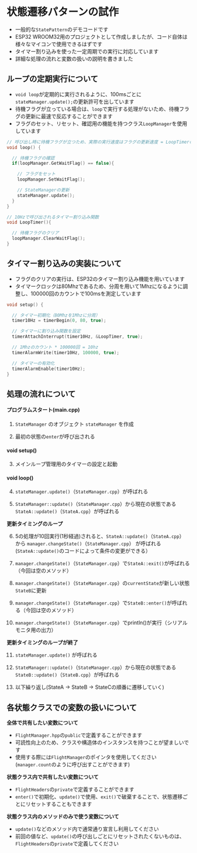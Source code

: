 # 状態遷移パターンの試作

- 一般的な`StatePattern`のデモコードです
- ESP32 WROOM32用のプロジェクトとして作成しましたが、コード自体は様々なマイコンで使用できるはずです
- タイマー割り込みを使った一定周期での実行に対応しています
- 詳細な処理の流れと変数の扱いの説明を書きました

## ループの定期実行について

- `void loop`が定期的に実行されるように、100msごとに`stateManager.update();`の更新許可を出しています
- 待機フラグが立っている場合は、`loop`で実行する処理がないため、待機フラグの更新に最速で反応することができます
- フラグのセット、リセット、確認用の機能を持つクラス`LoopManager`を使用しています

```cpp
// 呼び出し時に待機フラグが立つため、実際の実行速度はフラグの更新速度 = LoopTimerの更新速度（10hz)
void loop() {

  // 待機フラグの確認
  if(loopManager.GetWaitFlag() == false){

    // フラグをセット
    loopManager.SetWaitFlag();

    // StateManagerの更新
    stateManager.update();
  }
}

// 10Hzで呼び出されるタイマー割り込み関数
void LoopTimer(){

  // 待機フラグのクリア
  loopManager.ClearWaitFlag();
}
```
## タイマー割り込みの実装について
- フラグのクリアの実行は、ESP32のタイマー割り込み機能を用いています
- タイマークロックは80Mhzであるため、分周を用いて1Mhzになるように調整し、100000回のカウントで100msを測定しています

```cpp
void setup() {

  // タイマー初期化（80Mhzを1Mhzに分周）
  timer10Hz = timerBegin(0, 80, true);

  // タイマーに割り込み関数を設定
  timerAttachInterrupt(timer10Hz, &LoopTimer, true);

  // 1Mhzのカウント * 100000回 = 10hz
  timerAlarmWrite(timer10Hz, 100000, true);

  // タイマーの有効化
  timerAlarmEnable(timer10Hz);
}
```

## 処理の流れについて

#### プログラムスタート(main.cpp)

1. `StateManager` のオブジェクト `stateManager` を作成

2. 最初の状態の`enter`が呼び出される

#### void setup()

3. メインループ管理用のタイマーの設定と起動

#### void loop()

4.  `stateManager.update()`（`StateManager.cpp`）が呼ばれる

5. `StateManager::update()`（`StateManager.cpp`）から現在の状態である `StateA::update()`（`StateA.cpp`）が呼ばれる

**更新タイミングのループ**

6. 5の処理が10回実行(1秒経過)されると、`StateA::update()`（`StateA.cpp`） から `manager.changeState()`（`StateManager.cpp`） が呼ばれる (`StateA::update()`のコードによって条件の変更ができる）
7. `manager.changeState()`（`StateManager.cpp`）で`StateA::exit()`が呼ばれる（今回は空のメソッド）

8. `manager.changeState()`（`StateManager.cpp`）の`currentState`が新しい状態`StateB`に更新

9. `manager.changeState()`（`StateManager.cpp`）で`StateB::enter()`が呼ばれる（今回は空のメソッド）

10. `manager.changeState()`（`StateManager.cpp`）でprintln()が実行（シリアルモニタ用の出力）

**更新タイミングのループが終了**

11. `stateManager.update()` が呼ばれる

12. `StateManager::update()`（`StateManager.cpp`）から現在の状態である `StateB::update()`（`StateB.cpp`）が呼ばれる

13. 以下繰り返し(StateA -> StateB -> StateCの順番に遷移していく)

## 各状態クラスでの変数の扱いについて

**全体で共有したい変数について**

- `FlightManager.hpp`の`public`で定義することができます
- 可読性向上のため、クラスや構造体のインスタンスを持つことが望ましいです
- 使用する際には`FlightManager`のポインタを使用してください(`manager.count`のように呼び出すことができます)

**状態クラス内で共有したい変数について**

- `FlightHeaders`の`private`で定義することができます
- `enter()`で初期化、`update()`で使用、`exit()`で破棄することで、状態遷移ごとにリセットすることもできます

**状態クラス内のメソッドのみで使う変数について**

- `update()`などのメソッド内で通常通り宣言し利用してください
- 前回の値など、`update()`の呼び出しごとにリセットされたくないものは、`FlightHeaders`の`private`で定義してください
